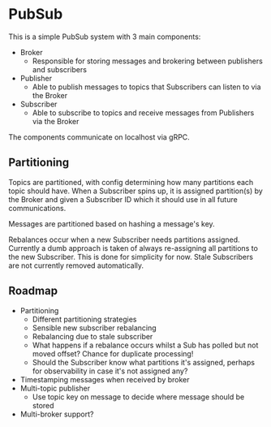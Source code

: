 # PubSub

This is a simple PubSub system with 3 main components:
- Broker
  - Responsible for storing messages and brokering between publishers and subscribers
- Publisher
  - Able to publish messages to topics that Subscribers can listen to via the Broker
- Subscriber
  - Able to subscribe to topics and receive messages from Publishers via the Broker

The components communicate on localhost via gRPC.

## Partitioning

Topics are partitioned, with config determining how many partitions each topic should have. When a
Subscriber spins up, it is assigned partition(s) by the Broker and given a Subscriber ID which it
should use in all future communications.

Messages are partitioned based on hashing a message's key.

Rebalances occur when a new Subscriber needs partitions assigned. Currently a dumb approach is taken
of always re-assigning all partitions to the new Subscriber. This is done for simplicity for now.
Stale Subscribers are not currently removed automatically.

## Roadmap

- Partitioning
  - Different partitioning strategies
  - Sensible new subscriber rebalancing
  - Rebalancing due to stale subscriber
  - What happens if a rebalance occurs whilst a Sub has polled but not moved offset? Chance for
    duplicate processing!
  - Should the Subscriber know what partitions it's assigned, perhaps for observability in case it's
    not assigned any?
- Timestamping messages when received by broker
- Multi-topic publisher
  - Use topic key on message to decide where message should be stored
- Multi-broker support?

